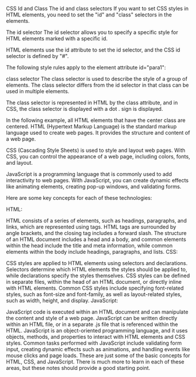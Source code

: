 CSS Id and Class
The id and class selectors
If you want to set CSS styles in HTML elements, you need to set the "id" and "class" selectors in the elements.

The id selector
The id selector allows you to specify a specific style for HTML elements marked with a specific id.

HTML elements use the id attribute to set the id selector, and the CSS id selector is defined by "#".

The following style rules apply to the element attribute id="para1":

class selector
The class selector is used to describe the style of a group of elements. The class selector differs from the id selector in that class can be used in multiple elements.

The class selector is represented in HTML by the class attribute, and in CSS, the class selector is displayed with a dot . sign is displayed.

In the following example, all HTML elements that have the center class are centered.
HTML (Hypertext Markup Language) is the standard markup language used to create web pages. It provides the structure and content of a web page.

CSS (Cascading Style Sheets) is used to style and layout web pages. With CSS, you can control the appearance of a web page, including colors, fonts, and layout.

JavaScript is a programming language that is commonly used to add interactivity to web pages. With JavaScript, you can create dynamic effects like animating elements, creating pop-up windows, and validating forms.

Here are some key concepts for each of these technologies:

HTML:

HTML consists of a series of elements, such as headings, paragraphs, and links, which are represented using tags. HTML tags are surrounded by angle brackets, and the closing tag includes a forward slash. The structure of an HTML document includes a head and a body, and common elements within the head include the title and meta information, while common elements within the body include headings, paragraphs, and lists. CSS:

CSS styles are applied to HTML elements using selectors and declarations. Selectors determine which HTML elements the styles should be applied to, while declarations specify the styles themselves. CSS styles can be defined in separate files, within the head of an HTML document, or directly inline with HTML elements. Common CSS styles include specifying font-related styles, such as font-size and font-family, as well as layout-related styles, such as width, height, and display. JavaScript:

JavaScript code is executed within an HTML document and can manipulate the content and style of a web page. JavaScript can be written directly within an HTML file, or in a separate .js file that is referenced within the HTML. JavaScript is an object-oriented programming language, and it uses objects, methods, and properties to interact with HTML elements and CSS styles. Common tasks performed with JavaScript include validating form input, creating dynamic effects such as animations, and handling events like mouse clicks and page loads. These are just some of the basic concepts for HTML, CSS, and JavaScript. There is much more to learn in each of these areas, but these notes should provide a good starting point.
